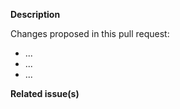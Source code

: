<!--   Thank you for your contribution. Before you submit the pull request:
1. Follow the contributing guidelines: https://github.com/SAP/luigi/blob/master/CONTRIBUTING.md
2. Test your changes and attach their results to the pull request.
3. Update any relevant documentation.
2. Sign the Contributor License Agreement.
-->

**Description**

Changes proposed in this pull request:

- ...
- ...
- ...

**Related issue(s)**
<!-- If you refer to a particular issue, provide its number. For example, `Resolves #123`, `Fixes #43`, or `See also #33`. -->
